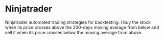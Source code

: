 # Ninjatrader
Ninjatrader automated trading strategies for backtesting:
I buy the stock when its price crosses above the 200-days moving average from below and 
sell it when its price crosses below the moving average from above.
